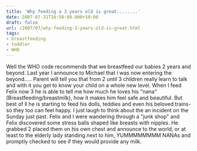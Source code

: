```yaml
---
title: 'Why feeding a 3 years old is great........'
date: 2007-07-31T16:50:00.000+10:00
draft: false
url: /2007/07/why-feeding-3-years-old-is-great.html
tags: 
- breastfeeding
- toddler
- WHO
---
```


Well the WHO code recommends that we breastfeed our babies 2 years and beyond. Last year I announce to Michael that i was now entering the beyond..... Parent will tell you that from 2 until 3 children really learn to talk and with it you get to know your child on a whole new level. When I feed Felix now 3 he is able to tell me how much he loves his "nana" (Breastfeeding/breastmilk), how it makes him feel safe and beautiful. But best of ll he is starting to feed his dolls, teddies and even his beloved trains- so they too can feel happy. I just laugh to think about the an incident on the Sunday just past. Felix and I were wandering through a "junk shop" and Felix discovered some stress balls shaped like breasts with nipples. He grabbed 2 placed them on his own chest and announce to the world, or at least to the elderly lady standing next to him, YUMMMMMMMM NANAs and promptly checked to see if they would provide any milk.